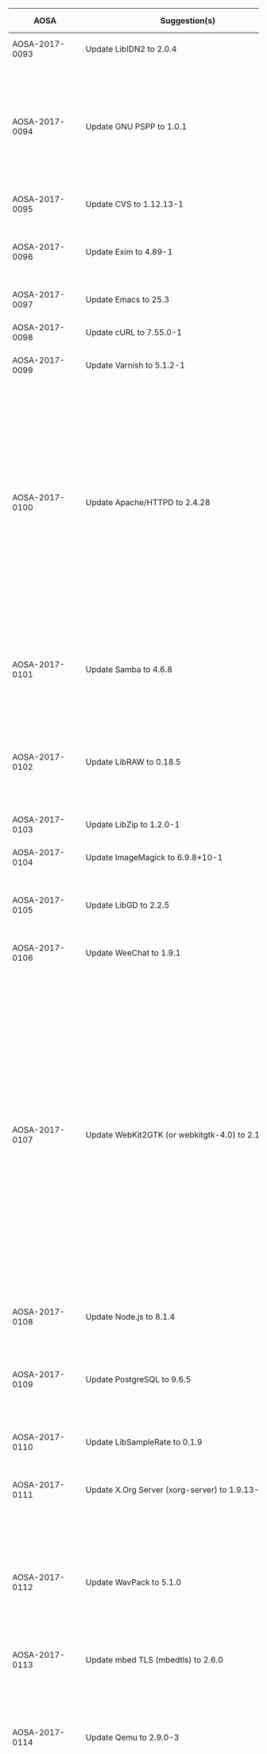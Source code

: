 <!-- TITLE: List of Announced AOSAs (2017) -->
<!-- SUBTITLE: An Archive of Announced AOSC OS Security Advisories (2017) -->

| &nbsp;&nbsp;&nbsp;&nbsp;&nbsp;&nbsp;&nbsp;&nbsp;&nbsp;&nbsp;AOSA&nbsp;&nbsp;&nbsp;&nbsp;&nbsp;&nbsp;&nbsp;&nbsp;&nbsp;&nbsp; | &nbsp;&nbsp;&nbsp;&nbsp;&nbsp;&nbsp;&nbsp;&nbsp;&nbsp;&nbsp;&nbsp;&nbsp;&nbsp;&nbsp;&nbsp;&nbsp;&nbsp;&nbsp;&nbsp;&nbsp;&nbsp;&nbsp;&nbsp;&nbsp;&nbsp;&nbsp;&nbsp;&nbsp;&nbsp;&nbsp;&nbsp;&nbsp;&nbsp;&nbsp;&nbsp;Suggestion(s)&nbsp;&nbsp;&nbsp;&nbsp;&nbsp;&nbsp;&nbsp;&nbsp;&nbsp;&nbsp;&nbsp;&nbsp;&nbsp;&nbsp;&nbsp;&nbsp;&nbsp;&nbsp;&nbsp;&nbsp;&nbsp;&nbsp;&nbsp;&nbsp;&nbsp;&nbsp;&nbsp;&nbsp;&nbsp;&nbsp;&nbsp;&nbsp;&nbsp;&nbsp;&nbsp; | Fixed CVE(s) |
| ------------ | --------------- | ------------------ |
| AOSA-2017-0093 | Update LibIDN2 to 2.0.4 | CVE-2017-14062 |
| AOSA-2017-0094 | Update GNU PSPP to 1.0.1 | CVE-2017-12958, CVE-2017-12959, CVE-2017-12960, CVE-2017-12961 |
| AOSA-2017-0095 | Update CVS to 1.12.13-1 | CVE-2017-12836 |
| AOSA-2017-0096 | Update Exim to 4.89-1 | CVE-2017-1000369, CVE-2017-1000376 |
| AOSA-2017-0097 | Update Emacs to 25.3 | CVE-2017-14482 |
| AOSA-2017-0098 | Update cURL to 7.55.0-1 | CVE-2017-1000254 |
| AOSA-2017-0099 | Update Varnish to 5.1.2-1 | CVE-2017-12425 |
| AOSA-2017-0100 | Update Apache/HTTPD to 2.4.28 | CVE-2017-3167, CVE-2017-3169, CVE-2017-7659, CVE-2017-7668, CVE-2017-7679, CVE-2017-9788, CVE-2017-9789, CVE-2017-9798 |
| AOSA-2017-0101 | Update Samba to 4.6.8 | CVE-2017-12150, CVE-2017-12151, CVE-2017-12163 |
| AOSA-2017-0102 | Update LibRAW to 0.18.5 | CVE-2017-13735, CVE-2017-14265, CVE-2017-14348 |
| AOSA-2017-0103 | Update LibZip to 1.2.0-1 | CVE-2017-14107 |
| AOSA-2017-0104 | Update ImageMagick to 6.9.8+10-1 | CVE-2017-14741 |
| AOSA-2017-0105 | Update LibGD to 2.2.5 | CVE-2017-6362, CVE-2017-7890 |
| AOSA-2017-0106 | Update WeeChat to 1.9.1 | CVE-2017-14727 |
| AOSA-2017-0107 | Update WebKit2GTK (or webkitgtk-4.0) to 2.16.6 | CVE-2017-7018, CVE-2017-7030, CVE-2017-7034, CVE-2017-7037, CVE-2017-7039, CVE-2017-7046, CVE-2017-7048, CVE-2017-7055, CVE-2017-7056, CVE-2017-7061, CVE-2017-7064 |
| AOSA-2017-0108 | Update Node.js to 8.1.4 | CVE-2017-11499 |
| AOSA-2017-0109 | Update PostgreSQL to 9.6.5 | CVE-2017-7546, CVE-2017-7547, CVE-2017-7548 |
| AOSA-2017-0110 | Update LibSampleRate to 0.1.9 | CVE-2017-7697 |
| AOSA-2017-0111 | Update X.Org Server (xorg-server) to 1.9.13-2 |CVE-2017-13721, CVE-2017-13723 |
| AOSA-2017-0112 | Update WavPack to 5.1.0 | CVE-2016-10169, CVE-2016-10170, CVE-2016-10171, CVE-2016-10172 |
| AOSA-2017-0113 | Update mbed TLS (mbedtls) to 2.6.0 | CVE-2017-14032 |
| AOSA-2017-0114 | Update Qemu to 2.9.0-3 | CVE-2017-12809, CVE-2017-13672, CVE-2017-13711, CVE-2017-14167 |
| AOSA-2017-0115 | Update Chromium and Google Chrome to 61.0.3163.100 | CVE-2017-5091, CVE-2017-5092, CVE-2017-5093, CVE-2017-5094, CVE-2017-5095, CVE-2017-5096, CVE-2017-5097, CVE-2017-5098, CVE-2017-5099, CVE-2017-5100, CVE-2017-5101, CVE-2017-5102, CVE-2017-5103, CVE-2017-5104, CVE-2017-5105, CVE-2017-5106, CVE-2017-5107, CVE-2017-5108, CVE-2017-5109, CVE-2017-5110, CVE-2017-5111, CVE-2017-5112, CVE-2017-5113, CVE-2017-5114, CVE-2017-5115, CVE-2017-5116, CVE-2017-5117, CVE-2017-5118, CVE-2017-5119, CVE-2017-5120, CVE-2017-5121, CVE-2017-5122, CVE-2017-6991 |
| AOSA-2017-0116 | Update OpenJDK to 8u144b01 | CVE-2017-3509, CVE-2017-3511, CVE-2017-3512, CVE-2017-3514, CVE-2017-3526, CVE-2017-3533, CVE-2017-3539, CVE-2017-3544, CVE-2017-10053, CVE-2017-10067, CVE-2017-10074, CVE-2017-10078, CVE-2017-10081, CVE-2017-10086, CVE-2017-10087, CVE-2017-10089, CVE-2017-10090, CVE-2017-10096, CVE-2017-10101, CVE-2017-10102, CVE-2017-10104, CVE-2017-10105, CVE-2017-10107, CVE-2017-10108, CVE-2017-10109, CVE-2017-10110, CVE-2017-10111, CVE-2017-10114, CVE-2017-10115, CVE-2017-10116, CVE-2017-10117, CVE-2017-10118, CVE-2017-10121, CVE-2017-10125, CVE-2017-10135, CVE-2017-10145, CVE-2017-10176, CVE-2017-10193, CVE-2017-10198, CVE-2017-10243 |
| AOSA-2017-0117 | Update Go to 1.9.1 | CVE-2017-15041, CVE-2017-15042 |
| AOSA-2017-0118 | Update FFmpeg to 3.3.4 | CVE-2017-9608, CVE-2017-11399, CVE-2017-11665, CVE-2017-11719, CVE-2017-14054, CVE-2017-14055, CVE-2017-14056, CVE-2017-14057, CVE-2017-14058, CVE-2017-14059, CVE-2017-14169, CVE-2017-14170, CVE-2017-14171, CVE-2017-14222, CVE-2017-14223, CVE-2017-14225, CVE-2017-14767 |
| AOSA-2017-0119 | Update FreeImage to 3.17.0-1 | CVE-2015-0852, CVE-2016-5684 |
| AOSA-2017-0120 | Update PHP to 7.1.10 | CVE-2017-7890, CVE-2017-9224, CVE-2017-9226, CVE-2017-9227, CVE-2017-9228, CVE-2017-9229 |
| AOSA-2017-0121 | Update Vorbis-Tools to 1.4.0-3 | CVE-2014-9638, CVE-2014-9639, CVE-2015-6749 |
| AOSA-2017-0122 | Update OpenJPEG to 2.2.0-1 | CVE-2017-14152 |
| AOSA-2017-0123 | Update FontForge to 20161012-1 | CVE-2010-4259, CVE-2017-11568, CVE-2017-11569, CVE-2017-11571, CVE-2017-11572, CVE-2017-11574, CVE-2017-11575, CVE-2017-11576, CVE-2017-11577 |
| AOSA-2017-0124 | Update Connman to 1.33-2 | CVE-2017-12865 |
| AOSA-2017-0125 | Update LibXML2 to 2.9.5 | CVE-2017-0663, CVE-2017-7375, CVE-2017-7376, CVE-2017-9047 CVE-2017-9048, CVE-2017-9049, CVE-2017-9050 |
| AOSA-2017-0126 | Update Gajim to 0.16.8 | CVE-2016-10376 |
| AOSA-2017-0127 | Update Augeas to 1.4.0-1 | CVE-2017-7555 |
| AOSA-2017-0128 | Update CatDoc to 0.94.4-2 | CVE-2017-11110 |
| AOSA-2017-0129 | Update Expat to 2.2.4 | CVE-2012-0876, CVE-2016-0718, CVE-2016-5300, CVE-2016-9063, CVE-2017-9233, CVE-2017-11742 |
| AOSA-2017-0130 | Update LibTIFF to 4.0.8-1 | CVE-2016-10095, CVE-2017-9147, CVE-2017-9403, CVE-2017-9404, CVE-2017-9936, CVE-2017-10688 |
| AOSA-2017-0131 | Update Firefox to 56.0 | CVE-2017-7793, CVE-2017-7805, CVE-2017-7810, CVE-2017-7811, CVE-2017-7812, CVE-2017-7813, CVE-2017-7814, CVE-2017-7815, CVE-2017-7816, CVE-2017-7817, CVE-2017-7818, CVE-2017-7819, CVE-2017-7820, CVE-2017-7821, CVE-2017-7822, CVE-2017-7823, CVE-2017-7824, CVE-2017-7825 |
| AOSA-2017-0132 | Update LibTIRPC to 0.3.2-2 | CVE-2017-8779 |
| AOSA-2017-0133 | Update LibMWAW to 0.3.11-1 | CVE-2017-9433 |
| AOSA-2017-0134 | Update GhostScript to 9.20-2 | CVE-2017-8291 |
| AOSA-2017-0135 | Update LibEvent to 2.0.22-1 | CVE-2016-10195, CVE-2016-10196, CVE-2016-10197 |
| AOSA-2017-0136 | Update TeXLive to 20150521-6 | CVE-2016-10243 |
| AOSA-2017-0137 | Update Opera to 48.0.2685.35 | CVE-2017-5091, CVE-2017-5092, CVE-2017-5093, CVE-2017-5094, CVE-2017-5095, CVE-2017-5096, CVE-2017-5097, CVE-2017-5098, CVE-2017-5099, CVE-2017-5100, CVE-2017-5101, CVE-2017-5102, CVE-2017-5103, CVE-2017-5104, CVE-2017-5105, CVE-2017-5106, CVE-2017-5107, CVE-2017-5108, CVE-2017-5109, CVE-2017-5110, CVE-2017-5111, CVE-2017-5112, CVE-2017-5113, CVE-2017-5114, CVE-2017-5115, CVE-2017-5116, CVE-2017-5117, CVE-2017-5118, CVE-2017-5119, CVE-2017-5120, CVE-2017-5121, CVE-2017-5122, CVE-2017-6991 |
| AOSA-2017-0138 | Update Minicom to 2.7.1 | CVE-2017-7467 |
| AOSA-2017-0139 | Update Wget to 1.19.1 | CVE-2017-6508 |
| AOSA-2017-0140 | Update Nemo to 3.4.5-1 | CVE-2017-14604 |
| AOSA-2017-0141 | Update LibFM to 1.2.5-2 | CVE-2017-14604 |
| AOSA-2017-0142 | Update LibFM-Qt to 0.11.2-3 | CVE-2017-14604 |
| AOSA-2017-0143 | Update Vivaldi to 1.12.955.38 | CVE-2017-5091, CVE-2017-5092, CVE-2017-5093, CVE-2017-5094, CVE-2017-5095, CVE-2017-5096, CVE-2017-5097, CVE-2017-5098, CVE-2017-5099, CVE-2017-5100, CVE-2017-5101, CVE-2017-5102, CVE-2017-5103, CVE-2017-5104, CVE-2017-5105, CVE-2017-5106, CVE-2017-5107, CVE-2017-5108, CVE-2017-5109, CVE-2017-5110, CVE-2017-5111, CVE-2017-5112, CVE-2017-5113, CVE-2017-5114, CVE-2017-5115, CVE-2017-5116, CVE-2017-5117, CVE-2017-5118, CVE-2017-5119, CVE-2017-5120, CVE-2017-5121, CVE-2017-5122, CVE-2017-6991 |
| AOSA-2017-0144 | Update LibZip to 1.2.0-2 | CVE-2017-12858 |
| AOSA-2017-0145 | Update PCRE to 8.41, and PCRE2 to 10.30 | CVE-2017-7186, CVE-2017-8399, CVE-2017-8786 |
| AOSA-2017-0146 | Update Krb5 to 1.15.2 | CVE-2017-11368, CVE-2017-11462 |
| AOSA-2017-0147 | Update Pale Moon to 27.5.0 | CVE-2017-7751, CVE-2017-7757, CVE-2017-7763, CVE-2017-7781, CVE-2017-7783, CVE-2017-7784, CVE-2017-7787, CVE-2017-7800, CVE-2017-7804, CVE-2017-7809 |
| AOSA-2017-0148 | Update LibWPD to 0.10.2 | CVE-2017-14226 |
| AOSA-2017-0149 | Update GhostScript to 9.20-3 | CVE-2016-7976, CVE-2016-7977, CVE-2016-7978, CVE-2016-7979, CVE-2016-8602, CVE-2016-9601, CVE-2016-10217, CVE-2016-10218, CVE-2016-10219, CVE-2016-10220, CVE-2017-5951, CVE-2017-7207, CVE-2017-8291, CVE-2017-9611, CVE-2017-9612, CVE-2017-9726, CVE-2017-9727, CVE-2017-9739, CVE-2017-9835, CVE-2017-11714 |
| AOSA-2017-0151 | Update Brave Browser to 0.18.36 | CVE-2017-5091, CVE-2017-5092, CVE-2017-5093, CVE-2017-5094, CVE-2017-5095, CVE-2017-5096, CVE-2017-5097, CVE-2017-5098, CVE-2017-5099, CVE-2017-5100, CVE-2017-5101, CVE-2017-5102, CVE-2017-5103, CVE-2017-5104, CVE-2017-5105, CVE-2017-5106, CVE-2017-5107, CVE-2017-5108, CVE-2017-5109, CVE-2017-5110, CVE-2017-5111, CVE-2017-5112, CVE-2017-5113, CVE-2017-5114, CVE-2017-5115, CVE-2017-5116, CVE-2017-5117, CVE-2017-5118, CVE-2017-5119, CVE-2017-5120, CVE-2017-5121, CVE-2017-5122, CVE-2017-6991 |
| AOSA-2017-0152 | Update OCaml to 4.04.2 | CVE-2017-9772 |
| AOSA-2017-0154 | Update ImageMagick to 6.9.8+10-2 | CVE-2017-0903 |
| AOSA-2017-0155 | Update X11 Libraries to 7.7.20171011 | CVE-2017-13720, CVE-2017-13722 |
| AOSA-2017-0156 | Update LAME to 3.99.5-4 | CVE-2017-15018 |
| AOSA-2017-0157 | Update Thunderbird to 52.4.0 | CVE-2017-7793, CVE-2017-7805, CVE-2017-7810, CVE-2017-7814, CVE-2017-7818, CVE-2017-7819, CVE-2017-7823, CVE-2017-7824, CVE-2017-7825 |
| AOSA-2017-0158 | Update SeaMonkey to 2.48.0 | CVE-2017-5397 |
| AOSA-2017-0159 | Update Open vSwitch to 2.7.0-1 | CVE-2017-9214, CVE-2017-9263, CVE-2017-9264, CVE-2017-9265 |
| AOSA-2017-0160 | Update NSS to 3.31-1 | CVE-2017-7805 |
| AOSA-2017-0161 | Update Wireshark to 2.2.10 | CVE-2017-15192, CVE-2017-15193, CVE-2017-15191 |
| AOSA-2017-0162 | Update Pale Moon to 27.5.1.
| AOSA-2017-0163 | Update Libtasn1 to 4.12 | CVE-2017-10790 |
| AOSA-2017-0164 | Update Shadowsocks-Libev to 3.0.8-1 | CVE-2017-15924 |
| AOSA-2017-0165 | Update Xorg-Sever to 1.19.3-2 | CVE-2017-12176, CVE-2017-12177, CVE-2017-121778, CVE-2017-121779, CVE-2017-121780, CVE-2017-121781, CVE-2017-121782, CVE-2017-121783, CVE-2017-121784, CVE-2017-121785, CVE-2017-121786, CVE-2017-121787 |
| AOSA-2017-0166 | Update Linux Kernel to 4.13.3-2, and 4.9.51-1 (LTS) | CVE-2017-5123, CVE-2017-12192, CVE-2017-14991, CVE-2017-15265 |
| AOSA-2017-0167 | Update WPA_Supplicant to 2.6-2 | CVE-2017-13077, CVE-2017-13078, CVE-2017-13079, CVE-2017-13080, CVE-2017-13081, CVE-2017-13082, CVE-2017-13086, CVE-2017-13087, CVE-2017-13088 |
| AOSA-2017-0168 | Update Flashplayer-PPAPI to 27.0.0.170 | CVE-2017-11292 |
| AOSA-2017-0169 | Update MuPDF to 1.11-2 | CVE-2017-15587 |
| AOSA-2017-0170 | Update Chromium and Google Chrome to 62.0.3202.62 | CVE-2017-5124, CVE-2017-5125, CVE-2017-5126, CVE-2017-5127, CVE-2017-5128, CVE-2017-5129, CVE-2017-5130,CVE-2017-5131, CVE-2017-5132, CVE-2017-5133, CVE-2017-15386, CVE-2017-15387, CVE-2017-15388, CVE-2017-15389, CVE-2017-15390, CVE-2017-15391, CVE-2017-15392, CVE-2017-15393, CVE-2017-15394, CVE-2017-15395 |
| AOSA-2017-0171 | Update Brave Browser to 0.19.48 | CVE-2017-5124, CVE-2017-5125, CVE-2017-5126, CVE-2017-5127, CVE-2017-5128, CVE-2017-5129, CVE-2017-5130,CVE-2017-5131, CVE-2017-5132, CVE-2017-5133, CVE-2017-15386, CVE-2017-15387, CVE-2017-15388, CVE-2017-15389, CVE-2017-15390, CVE-2017-15391, CVE-2017-15392, CVE-2017-15393, CVE-2017-15394, CVE-2017-15395 |
| AOSA-2017-0172 | Update HostAPd to 2.6-1 | CVE-2017-13077, CVE-2017-13078, CVE-2017-13079, CVE-2017-13080, CVE-2017-13081, CVE-2017-13082, CVE-2017-13086, CVE-2017-13087, CVE-2017-13088 |
| AOSA-2017-0173 | Update LibVirt to 3.1.0-2 | CVE-2017-1000256 |
| AOSA-2017-0174 | Update Postfix to 3.2.2.
| AOSA-2017-0175 | Update LAME to 3.100 | CVE-2017-9410, CVE-2017-9411, CVE-2017-9412 |
| AOSA-2017-0176 | Update Irssi to 1.0.5 | CVE-2017-15228, CVE-2017-15227, CVE-2017-15721, CVE-2017-15723, CVE-2017-15722 |
| AOSA-2017-0177 | Update cURL to 7.55.0-2 | CVE-2017-1000257 |
| AOSA-2017-0178 | Update OpenJDK to 8u152b16.
| AOSA-2017-0179 | Update Bzr (Bazaar) to 2.7.0-1 | CVE-2017-14176 |
| AOSA-2017-0180 | Update ICU to 58.2-5 | CVE-2017-14952 |
| AOSA-2017-0181 | Update MuPDF to 1.11-3 | CVE-2017-14685, CVE-2017-14686, CVE-2017-14687 |
| AOSA-2017-0182 | Update LibIDN to 1.33-2 | CVE-2017-14062 |
| AOSA-2017-0183 | Update Node.js to 8.1.4-1 | CVE-2017-14919 |
| AOSA-2017-0184 | Update Poppler to 0.60.1 | CVE-2017-9775, CVE-2017-9865 |
| AOSA-2017-0185 | Update LibLouis to 3.3.0 | CVE-2017-13738, CVE-2017-13739, CVE-2017-13740, CVE-2017-13741, CVE-2017-13742, CVE-2017-13743, CVE-2017-13744 |
| AOSA-2017-0186 | Update HHVM to 3.22.0.
| AOSA-2017-0187 | Update Qt 5 (qt-5) to 5.9.2+wk5.212.0 | CVE-2017-5092, CVE-2017-5093, CVE-2017-5095, CVE-2017-5097, CVE-2017-5099, CVE-2017-5102, CVE-2017-5103, CVE-2017-5107, CVE-2017-5112, CVE-2017-5114, CVE-2017-5117, CVE-2017-5118 |
| AOSA-2017-0188 | Update Kodi to 17.4.
| AOSA-2017-0189 | Update Wget to 1.19.1-2 | CVE-2017-13089, CVE-2017-13090 |
| AOSA-2017-0190 | Update VirtualBox to 5.1.30.
| AOSA-2017-0191 | Update Apache Portable Runtime to 1.6.3 | CVE-2017-12613 |
| AOSA-2017-0192 | Update APR-Util to 1.6.1 | CVE-2017-12618 |
| AOSA-2017-0193 | Update Chromium and Google Chrome to 62.0.3202.75 | CVE-2017-15396 |
| AOSA-2017-0194 | Update Brave Browser to 0.19.70 | CVE-2017-15396 |
| AOSA-2017-0195 | Update Vivaldi to 1.12.955.42 | CVE-2017-15396 |
| AOSA-2017-0196 | Update WebKit2GTK to 2.18.0 | CVE-2017-7081, CVE-2017-7087, CVE-2017-7089, CVE-2017-7090, CVE-2017-7091, CVE-2017-7092, CVE-2017-7093, CVE-2017-7094, CVE-2017-7095, CVE-2017-7096, CVE-2017-7098, CVE-2017-7099, CVE-2017-7100, CVE-2017-7102, CVE-2017-7104, CVE-2017-7107, CVE-2017-7109, CVE-2017-7111, CVE-2017-7117, CVE-2017-7120, CVE-2017-7142 |
| AOSA-2017-0197 | Update RPM to 4.12.0.2 | CVE-2013-6435, CVE-2014-8118 |
| AOSA-2017-0198 | Update OpenJPEG to 2.2.0-2 | CVE-2017-14039, CVE-2017-14041, CVE-2017-14040,  CVE-2017-14151 |
| AOSA-2017-0199 | Update OpenSSL to 1.0.2m | CVE-2017-3735, CVE-2017-3736 |
| AOSA-2017-0200 | Update Chromium and Google Chrome to 62.0.3202.89 | CVE-2017-15398, CVE-2017-15399 |
| AOSA-2017-0201 | Update Brave Browser to 0.19.80 | CVE-2017-15396 |
| AOSA-2017-0202 | Update PostgreSQL to 10.0-1 | CVE-2017-12172, CVE-2017-15098, CVE-2017-15099 |
| AOSA-2017-0203 | Update MariaDB to 10.2.10 | CVE-2017-10378, CVE-2017-10268 |
| AOSA-2017-0204 | Update LibJPEG-Turbo to 1.5.2-1 | CVE-2017-15232 |
| AOSA-2017-0205 | Update Brave Browser to 0.19.88 | CVE-2017-15398, CVE-2017-15399 |
| AOSA-2017-0206 | Update WebKit2GTK+ to 2.18.3 | CVE-2017-13783, CVE-2017-13784, CVE-2017-13785, CVE-2017-13788, CVE-2017-13791, CVE-2017-13792, CVE-2017-13793, CVE-2017-13794, CVE-2017-13795, CVE-2017-13796, CVE-2017-13798, CVE-2017-13802, CVE-2017-13803 |
| AOSA-2017-0207 | Update Konversation to 1.6.2-3 | CVE-2017-15923 |
| AOSA-2017-0208 | Update Firefox to 57.0 | CVE-2017-7826, CVE-2017-7827, CVE-2017-7828, CVE-2017-7830, CVE-2017-7831, CVE-2017-7832, CVE-2017-7833, CVE-2017-7834, CVE-2017-7835, CVE-2017-7836, CVE-2017-7837, CVE-2017-7838, CVE-2017-7839, CVE-2017-7840, CVE-2017-7842 |
| AOSA-2017-0209 | Update CouchDB to 2.1.1 | CVE-2017-12635, CVE-2017-12636 |
| AOSA-2017-0210 | Update FlashPlayer-PPAPI (Pepper API) to 27.0.0.187. | CVE-2017-3112, CVE-2017-3114, CVE-2017-11213, CVE-2017-11215, CVE-2017-11225 |
| AOSA-2017-0211 | Update Varnish to 5.1.2-2 | CVE-2017-8807 |
| AOSA-2017-0212 | Update PHP 7 to 7.1.11 | CVE-2016-1283 |
| AOSA-2017-0213 | Update jq to 1.5-1 | CVE-2015-8863, CVE-2016-4074 |
| AOSA-2017-0214 | Update Opera to 49.0.2725.39 | CVE-2017-5124, CVE-2017-5125, CVE-2017-5126, CVE-2017-5127, CVE-2017-5128, CVE-2017-5129, CVE-2017-5130,CVE-2017-5131, CVE-2017-5132, CVE-2017-5133, CVE-2017-15386, CVE-2017-15387, CVE-2017-15388, CVE-2017-15389, CVE-2017-15390, CVE-2017-15391, CVE-2017-15392, CVE-2017-15393, CVE-2017-15394, CVE-2017-15395, CVE-2017-15396, CVE-2017-15398, CVE-2017-15399 |
| AOSA-2017-0215 | Update DotNet-Runtime and DotNet-SDK to 2.0.3 | CVE-2017-11770 |
| AOSA-2017-0216 | Update Samba to 4.7.0-1 | CVE-2017-14746, CVE-2017-15275 |
| AOSA-2017-0217 | Update LDNS to 1.7.0-2 | CVE-2017-1000231, CVE-2017-1000232 |
| AOSA-2017-0218 | Update VLC to 2.2.6-3 | CVE-2017-9300, CVE-2017-10699 |
| AOSA-2017-0219 | Update Perl XML::LibXML to 2.0128-1 | CVE-2017-10672 |
| AOSA-2017-0220 | Update Telegram Desktop to 1.1.23-1 | CVE-2016-10351 |
| AOSA-2017-0221 | Update Exim to 4.89.1 | CVE-2017-16943, CVE-2017-16944 |
| AOSA-2017-0222 | Update OptiPNG to 0.7.6-2 | CVE-2017-1000229 |
| AOSA-2017-0223 | Update X11 Libraries Meta to 7.7.20171201 | CVE-2017-16611, CVE-2017-16612 |
| AOSA-2017-0224 | Update cURL to 7.57.0 | CVE-2017-8816, CVE-2017-8817, CVE-2017-8818 |
| AOSA-2017-0225 | Update Thunderbird to 52.5.0 | CVE-2017-7826, CVE-2017-7828, CVE-2017-7830 |
| AOSA-2017-0226 | Update Firefox to 57.0.1 | CVE-2017-7843, CVE-2017-7844 |
| AOSA-2017-0227 | Update Qemu to 2.9.1-2 | CVE-2017-17381 |
| AOSA-2017-0228 | Update Tor to 0.3.1.9 | CVE-2017-8819, CVE-2017-8820, CVE-2017-8821, CVE-2017-8822, CVE-2017-8823 |
| AOSA-2017-0229 | Update LibTIFF to 4.0.9 | CVE-2017-17095 |
| AOSA-2017-0230 | Update OpenSSL to 1.0.2n | CVE-2017-3737, CVE-2017-3738 |
| AOSA-2017-0231 | Update Rsync to 3.1.2-2 | CVE-2017-17433, CVE-2017-17434 |
| AOSA-2017-0232 | Update Wireshark to 2.4.3 |
| AOSA-2017-0233 | Update Chromium and Google Chrome to 63.0.3239.84 | CVE-2017-15407, CVE-2017-15408, CVE-2017-15409, CVE-2017-15410, CVE-2017-15411, CVE-2017-15412, CVE-2017-15413, CVE-2017-15415, CVE-2017-15416, CVE-2017-15417, CVE-2017-15418, CVE-2017-15419, CVE-2017-15420, CVE-2017-15422, CVE-2017-15423, CVE-2017-15424, CVE-2017-15425, CVE-2017-15426, CVE-2017-15427 |
| AOSA-2017-0234 | Update Erlang to 20.1.7 | CVE-2017-1000385 |
| AOSA-2017-0235 | Update Node.js to 8.9.3 | CVE-2017-3738, CVE-2017-15896, CVE-2017-15897 |
| AOSA-2017-0236 | Update OptiPNG to 0.7.6-3 | CVE-2017-16938 |
